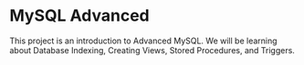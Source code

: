 # MySQL Advanced

This project is an introduction to Advanced MySQL. We will be learning about Database Indexing, Creating Views, Stored Procedures, and Triggers.
